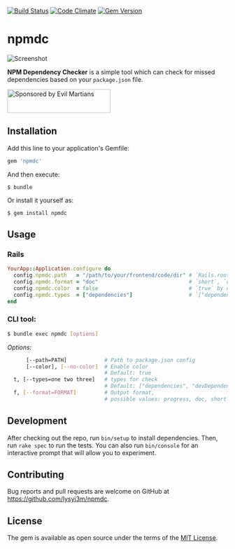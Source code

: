 [![Build Status](https://travis-ci.org/lysyi3m/npmdc.svg?branch=master)](https://travis-ci.org/lysyi3m/npmdc)
[![Code Climate](https://codeclimate.com/github/lysyi3m/npmdc/badges/gpa.svg)](https://codeclimate.com/github/lysyi3m/npmdc)
[![Gem Version](https://badge.fury.io/rb/npmdc.svg)](https://badge.fury.io/rb/npmdc)

npmdc
=========

![Screenshot](https://lysyi3m-pluto.s3.amazonaws.com/dropshare/Снимок-экрана-2016-12-06-в-10.27.02.png)


**NPM Dependency Checker** is a simple tool which can check for missed dependencies based on your `package.json` file.


<a href="https://evilmartians.com/?utm_source=npmdc">
  <img src="https://evilmartians.com/badges/sponsored-by-evil-martians.svg" alt="Sponsored by Evil Martians" width="236" height="54">
</a>

## Installation

Add this line to your application's Gemfile:

```ruby
gem 'npmdc'
```

And then execute:

    $ bundle

Or install it yourself as:

    $ gem install npmdc

## Usage

### Rails

```ruby
YourApp::Application.configure do
  config.npmdc.path   = "/path/to/your/frontend/code/dir" # `Rails.root` by default
  config.npmdc.format = "doc"                             # `short`, `doc`, `progress`. `short` by default
  config.npmdc.color  = false                             # `true` by default
  config.npmdc.types  = ["dependencies"]                  # `["dependencies", "devDependencies"]` by default
end
```

### CLI tool:

```bash
$ bundle exec npmdc [options]

```

_Options:_

```bash
      [--path=PATH]            # Path to package.json config
      [--color], [--no-color]  # Enable color
                               # Default: true
  t, [--types=one two three]   # types for check
                               # Default: ["dependencies", "devDependencies"]
  f, [--format=FORMAT]         # Output format,
                               # possible values: progress, doc, short

```
## Development

After checking out the repo, run `bin/setup` to install dependencies. Then, run `rake spec` to run the tests. You can also run `bin/console` for an interactive prompt that will allow you to experiment.

## Contributing

Bug reports and pull requests are welcome on GitHub at https://github.com/lysyi3m/npmdc.


## License

The gem is available as open source under the terms of the [MIT License](http://opensource.org/licenses/MIT).
